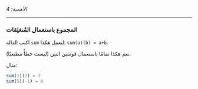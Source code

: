 _الأهمية: 4_

---

### المجموع باستعمال المُنغلِقات

اكتب الدالة `‎sum‎` لتعمل هكذا: `‎sum(a)(b) = a+b‎`.

نعم هكذا تمامًا باستعمال قوسين اثنين (ليست خطأً مطبعيًا).

مثال:


```js
sum(1)(2) = 3
sum(5)(-1) = 4
```

